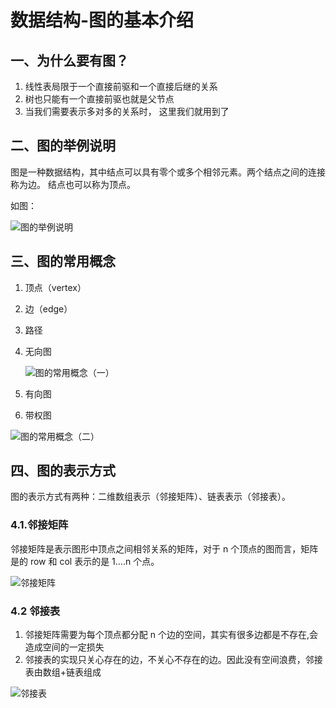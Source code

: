 # 数据结构-图的基本介绍

## 一、为什么要有图？

1. 线性表局限于一个直接前驱和一个直接后继的关系 
2. 树也只能有一个直接前驱也就是父节点 
3. 当我们需要表示多对多的关系时， 这里我们就用到了



## 二、图的举例说明

图是一种数据结构，其中结点可以具有零个或多个相邻元素。两个结点之间的连接称为边。 结点也可以称为顶点。

如图：

![图的举例说明](https://cdn.nlark.com/yuque/0/2021/png/22368000/1630842441742-cdc3b355-f6e0-4c10-a1a1-041433e82b98.png)



## 三、图的常用概念

1. 顶点（vertex） 

2. 边（edge）

3. 路径 

4. 无向图

   ![图的常用概念（一）](https://cdn.nlark.com/yuque/0/2021/png/22368000/1630842608809-401f7f2f-ed7b-4aef-8206-56553ed07b4e.png)

5. 有向图 
6. 带权图

![图的常用概念（二）](https://cdn.nlark.com/yuque/0/2021/png/22368000/1630842689382-8130326a-0d3a-476f-856e-be829f70889d.png)



## 四、图的表示方式

图的表示方式有两种：二维数组表示（邻接矩阵）、链表表示（邻接表）。

### 4.1.邻接矩阵

邻接矩阵是表示图形中顶点之间相邻关系的矩阵，对于 n 个顶点的图而言，矩阵是的 row 和 col 表示的是 1....n 个点。

![邻接矩阵](https://cdn.nlark.com/yuque/0/2021/png/22368000/1630842841161-551d76a2-c366-43a1-b46d-18f36f70aed0.png)

### 4.2 邻接表

1. 邻接矩阵需要为每个顶点都分配 n 个边的空间，其实有很多边都是不存在,会造成空间的一定损失
2. 邻接表的实现只关心存在的边，不关心不存在的边。因此没有空间浪费，邻接表由数组+链表组成

![邻接表](https://cdn.nlark.com/yuque/0/2021/png/22368000/1630842901744-db586a99-98db-4dcc-8254-ad415e5edf9e.png)